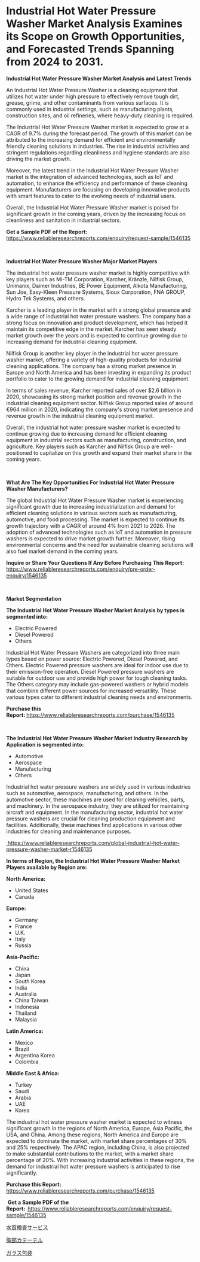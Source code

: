 <p><h1>Industrial Hot Water Pressure Washer Market Analysis Examines its Scope on Growth Opportunities, and Forecasted Trends Spanning from 2024 to 2031.</h1></p><p><strong>Industrial Hot Water Pressure Washer Market Analysis and Latest Trends</strong></p>
<p><p>An Industrial Hot Water Pressure Washer is a cleaning equipment that utilizes hot water under high pressure to effectively remove tough dirt, grease, grime, and other contaminants from various surfaces. It is commonly used in industrial settings, such as manufacturing plants, construction sites, and oil refineries, where heavy-duty cleaning is required.</p><p>The Industrial Hot Water Pressure Washer market is expected to grow at a CAGR of 9.7% during the forecast period. The growth of this market can be attributed to the increasing demand for efficient and environmentally friendly cleaning solutions in industries. The rise in industrial activities and stringent regulations regarding cleanliness and hygiene standards are also driving the market growth.</p><p>Moreover, the latest trend in the Industrial Hot Water Pressure Washer market is the integration of advanced technologies, such as IoT and automation, to enhance the efficiency and performance of these cleaning equipment. Manufacturers are focusing on developing innovative products with smart features to cater to the evolving needs of industrial users.</p><p>Overall, the Industrial Hot Water Pressure Washer market is poised for significant growth in the coming years, driven by the increasing focus on cleanliness and sanitation in industrial sectors.</p></p>
<p><strong>Get a Sample PDF of the Report:&nbsp;</strong> <a href="https://www.reliableresearchreports.com/enquiry/request-sample/1546135">https://www.reliableresearchreports.com/enquiry/request-sample/1546135</a></p>
<p>&nbsp;</p>
<p><strong>Industrial Hot Water Pressure Washer Major Market Players</strong></p>
<p><p>The industrial hot water pressure washer market is highly competitive with key players such as Mi-TM Corporation, Karcher, Kränzle, Nilfisk Group, Unimanix, Daimer Industries, BE Power Equipment, Alkota Manufacturing, Sun Joe, Easy-Kleen Pressure Systems, Sioux Corporation, FNA GROUP, Hydro Tek Systems, and others.</p><p>Karcher is a leading player in the market with a strong global presence and a wide range of industrial hot water pressure washers. The company has a strong focus on innovation and product development, which has helped it maintain its competitive edge in the market. Karcher has seen steady market growth over the years and is expected to continue growing due to increasing demand for industrial cleaning equipment.</p><p>Nilfisk Group is another key player in the industrial hot water pressure washer market, offering a variety of high-quality products for industrial cleaning applications. The company has a strong market presence in Europe and North America and has been investing in expanding its product portfolio to cater to the growing demand for industrial cleaning equipment.</p><p>In terms of sales revenue, Karcher reported sales of over $2.6 billion in 2020, showcasing its strong market position and revenue growth in the industrial cleaning equipment sector. Nilfisk Group reported sales of around €964 million in 2020, indicating the company's strong market presence and revenue growth in the industrial cleaning equipment market.</p><p>Overall, the industrial hot water pressure washer market is expected to continue growing due to increasing demand for efficient cleaning equipment in industrial sectors such as manufacturing, construction, and agriculture. Key players such as Karcher and Nilfisk Group are well-positioned to capitalize on this growth and expand their market share in the coming years.</p></p>
<p>&nbsp;</p>
<p><strong>What Are The Key Opportunities For Industrial Hot Water Pressure Washer Manufacturers?</strong></p>
<p><p>The global Industrial Hot Water Pressure Washer market is experiencing significant growth due to increasing industrialization and demand for efficient cleaning solutions in various sectors such as manufacturing, automotive, and food processing. The market is expected to continue its growth trajectory with a CAGR of around 4% from 2021 to 2026. The adoption of advanced technologies such as IoT and automation in pressure washers is expected to drive market growth further. Moreover, rising environmental concerns and the need for sustainable cleaning solutions will also fuel market demand in the coming years.</p></p>
<p><strong>Inquire or Share Your Questions If Any Before Purchasing This Report:</strong> <a href="https://www.reliableresearchreports.com/enquiry/pre-order-enquiry/1546135">https://www.reliableresearchreports.com/enquiry/pre-order-enquiry/1546135</a></p>
<p>&nbsp;</p>
<p><strong>Market Segmentation</strong></p>
<p><strong>The Industrial Hot Water Pressure Washer Market Analysis by types is segmented into:</strong></p>
<p><ul><li>Electric Powered</li><li>Diesel Powered</li><li>Others</li></ul></p>
<p><p>Industrial Hot Water Pressure Washers are categorized into three main types based on power source: Electric Powered, Diesel Powered, and Others. Electric Powered pressure washers are ideal for indoor use due to their emission-free operation. Diesel Powered pressure washers are suitable for outdoor use and provide high power for tough cleaning tasks. The Others category may include gas-powered washers or hybrid models that combine different power sources for increased versatility. These various types cater to different industrial cleaning needs and environments.</p></p>
<p><strong>Purchase this Report:&nbsp;</strong><a href="https://www.reliableresearchreports.com/purchase/1546135">https://www.reliableresearchreports.com/purchase/1546135</a></p>
<p>&nbsp;</p>
<p><strong>The Industrial Hot Water Pressure Washer Market Industry Research by Application is segmented into:</strong></p>
<p><ul><li>Automotive</li><li>Aerospace</li><li>Manufacturing</li><li>Others</li></ul></p>
<p><p>Industrial hot water pressure washers are widely used in various industries such as automotive, aerospace, manufacturing, and others. In the automotive sector, these machines are used for cleaning vehicles, parts, and machinery. In the aerospace industry, they are utilized for maintaining aircraft and equipment. In the manufacturing sector, industrial hot water pressure washers are crucial for cleaning production equipment and facilities. Additionally, these machines find applications in various other industries for cleaning and maintenance purposes.</p></p>
<p><a href="https://www.reliableresearchreports.com/global-industrial-hot-water-pressure-washer-market-r1546135">&nbsp;https://www.reliableresearchreports.com/global-industrial-hot-water-pressure-washer-market-r1546135</a></p>
<p><strong>In terms of Region, the Industrial Hot Water Pressure Washer Market Players available by Region are:</strong></p>
<p>
    <p> <strong> North America: </strong>
        <ul>
            <li>United States</li>
            <li>Canada</li>
        </ul>
        </p> 
    <p> <strong> Europe: </strong>
        <ul>
            <li>Germany</li>
            <li>France</li>
            <li>U.K.</li>
            <li>Italy</li>
            <li>Russia</li>
        </ul>
        </p> 
    <p> <strong> Asia-Pacific: </strong>
        <ul>
            <li>China</li>
            <li>Japan</li>
            <li>South Korea</li>
            <li>India</li>
            <li>Australia</li>
            <li>China Taiwan</li>
            <li>Indonesia</li>
            <li>Thailand</li>
            <li>Malaysia</li>
        </ul>
        </p> 
    <p> <strong> Latin America: </strong>
        <ul>
            <li>Mexico</li>
            <li>Brazil</li>
            <li>Argentina Korea</li>
            <li>Colombia</li>
        </ul>
        </p> 
    <p> <strong> Middle East & Africa: </strong>
        <ul>
            <li>Turkey</li>
            <li>Saudi</li>
            <li>Arabia</li>
            <li>UAE</li>
            <li>Korea</li>
        </ul>
    </p>
    </p>
<p><p>The industrial hot water pressure washer market is expected to witness significant growth in the regions of North America, Europe, Asia Pacific, the USA, and China. Among these regions, North America and Europe are expected to dominate the market, with market share percentages of 30% and 25% respectively. The APAC region, including China, is also projected to make substantial contributions to the market, with a market share percentage of 20%. With increasing industrial activities in these regions, the demand for industrial hot water pressure washers is anticipated to rise significantly.</p></p>
<p><strong>Purchase this Report: </strong><a href="https://www.reliableresearchreports.com/purchase/1546135">https://www.reliableresearchreports.com/purchase/1546135</a></p>
<p>&nbsp;<strong>Get a Sample PDF of the Report:&nbsp;&nbsp;</strong><a href="https://www.reliableresearchreports.com/enquiry/request-sample/1546135">https://www.reliableresearchreports.com/enquiry/request-sample/1546135</a></p>
<p><strong></strong></p>
<p><p><a href="https://github.com/oqxogxyvqe90775/Market-Research-Report-List-1/blob/main/973828728368.md">水質検査サービス</a></p><p><a href="https://medium.com/@craigurcottrte8/%E8%83%B8%E9%83%A8%E3%82%AB%E3%83%86%E3%83%BC%E3%83%86%E3%83%AB%E5%B8%82%E5%A0%B4%E3%81%AE%E3%83%88%E3%83%AC%E3%83%B3%E3%83%89%E3%81%A8%E5%B8%82%E5%A0%B4%E5%88%86%E6%9E%90%E3%81%AF-2024%E5%B9%B4%E3%81%8B%E3%82%892031%E5%B9%B4%E3%81%BE%E3%81%A7%E3%81%AE%E6%9C%9F%E9%96%93%E3%81%AB%E4%BA%88%E6%B8%AC%E3%81%95%E3%82%8C%E3%81%A6%E3%81%84%E3%81%BE%E3%81%99-4dfa465674dd">胸部カテーテル</a></p><p><a href="https://medium.com/@pedrogers56456/%E3%82%AC%E3%83%A9%E3%82%B9%E5%AE%B9%E5%99%A8%E5%B8%82%E5%A0%B4-2031%E5%B9%B4%E3%81%BE%E3%81%A7%E3%81%AE%E6%88%90%E5%8A%9F%E3%81%97%E3%81%9F%E3%83%93%E3%82%B8%E3%83%8D%E3%82%B9%E6%88%A6%E7%95%A5%E3%81%AE%E9%8D%B5%E3%82%92%E4%BA%88%E6%B8%AC-c87ae790813e">ガラス包装</a></p></p>